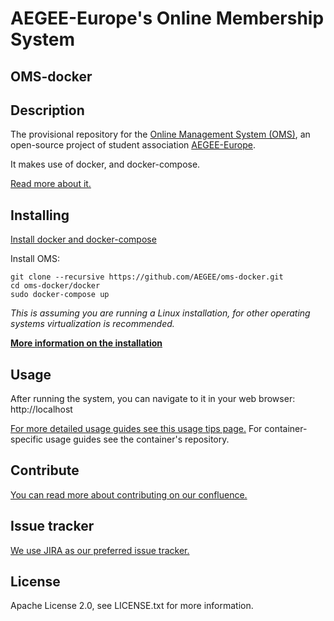 # AEGEE-Europe's Online Membership System
## OMS-docker

## Description
The provisional repository for the [Online Management System (OMS)](https://github.com/AEGEE/oms-docker), an open-source project of student association [AEGEE-Europe](http://aegee.org/).

It makes use of docker, and docker-compose.

[Read more about it.](https://oms-project.atlassian.net/wiki/spaces/GENERAL/overview)

## Installing

[Install docker and docker-compose](https://docs.docker.com/compose/install/)

Install OMS:
```
git clone --recursive https://github.com/AEGEE/oms-docker.git
cd oms-docker/docker
sudo docker-compose up
```

*This is assuming you are running a Linux installation, for other operating systems virtualization is recommended.*

[**More information on the installation**](https://oms-project.atlassian.net/wiki/spaces/GENERAL/pages/17235970/Installation)

## Usage
After running the system, you can navigate to it in your web browser: http://localhost

[For more detailed usage guides see this usage tips page.](https://oms-project.atlassian.net/wiki/spaces/GENERAL/pages/23655986/Usage+tips)
For container-specific usage guides see the container's repository.

## Contribute
[You can read more about contributing on our confluence.](https://oms-project.atlassian.net/wiki/spaces/GENERAL/overview)

## Issue tracker
[We use JIRA as our preferred issue tracker.](https://oms-project.atlassian.net/projects/GENERAL/issues)

## License
Apache License 2.0, see LICENSE.txt for more information.
